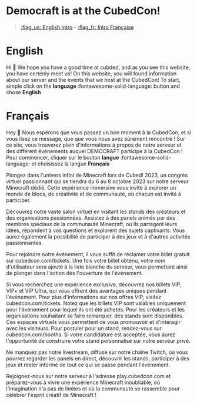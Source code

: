 # Democraft is at the CubedCon!
>  [:flag_us: English Intro](#english) - [:flag_fr: Intro Française](#francais)


# English
Hi 👋 We hope you have a good time at cubded, and as you see this website, you have certenly meet us! On this website, you will found information about our server and the events that we host at the CubedCon! To start, simple click on the **language** :fontawesome-solid-language: button and chose **English**


# Français
Hey 👋 Nous espérons que vous passez un bon moment à la CubedCon, et si vous lisez ce message, que que vous nous avez sûrement rencontré ! Sur ce site, vous trouverez plein d'informations à propos de notre serveur et des différent événements auquel DEMOCRAFT participe à la CubedCon ! Pour commencer, cliquer sur le bouton **langue** :fontawesome-solid-language: et choisissez la langue **Français**

Plongez dans l'univers infini de Minecraft lors de Cubed! 2023, un congrès virtuel passionnant qui se tiendra du 6 au 8 octobre 2023 sur notre serveur Minecraft dédié. Cette expérience immersive vous invite à explorer un monde de blocs, de créativité et de communauté, où chacun est invité à participer.

Découvrez notre vaste salon virtuel en visitant les stands des créateurs et des organisations passionnées. Assistez à des panels animés par des membres spéciaux de la communauté Minecraft, où ils partagent leurs idées, répondent à vos questions et explorent des sujets captivants. Vous aurez également la possibilité de participer à des jeux et à d'autres activités passionnantes.

Pour rejoindre notre événement, il vous suffit de réclamer votre billet gratuit sur cubedcon.com/tickets. Une fois votre billet obtenu, votre nom d'utilisateur sera ajouté à la liste blanche du serveur, vous permettant ainsi de plonger dans l'action dès l'ouverture de l'événement.

Si vous recherchez une expérience exclusive, découvrez nos billets VIP, VIP+ et VIP Ultra, qui vous offrent des avantages uniques pendant l'événement. Pour plus d'informations sur nos offres VIP, visitez cubedcon.com/tickets. Notez que les billets VIP sont valables uniquement pour l'événement pour lequel ils ont été achetés.
Pour les créateurs et les organisations souhaitant se faire remarquer, des stands sont disponibles. Ces espaces virtuels vous permettent de vous promouvoir et d'interagir avec les visiteurs. Pour postuler pour un stand, rendez-vous sur cubedcon.com/booths. Si votre candidature est acceptée, vous aurez l'opportunité de construire votre stand personnalisé sur notre serveur privé.

Ne manquez pas notre livestream, diffusé sur notre chaîne Twitch, où vous pourrez regarder les panels en direct, découvrir les stands, participer à des jeux et rester informé de tout ce qui se passe pendant l'événement.

Rejoignez-nous sur notre serveur à l'adresse play.cubedcon.com et préparez-vous à vivre une expérience Minecraft inoubliable, où l'imagination n'a pas de limites et où la communauté se rassemble pour célébrer l'esprit créatif de Minecraft !

